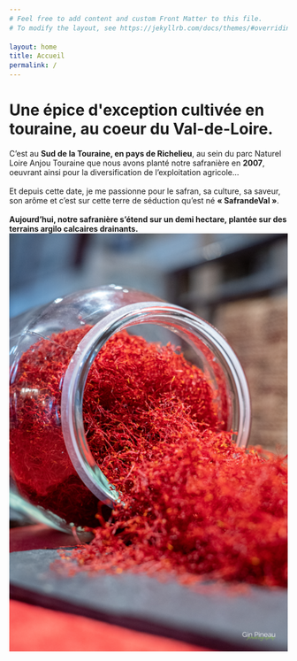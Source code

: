 ```yaml
---
# Feel free to add content and custom Front Matter to this file.
# To modify the layout, see https://jekyllrb.com/docs/themes/#overriding-theme-defaults

layout: home
title: Accueil
permalink: /
---
```


# Une épice d'exception cultivée en touraine, au coeur du Val-de-Loire.


 <div class="row">
  <div class="first-column">
    C’est au <b>Sud de la Touraine, en pays de Richelieu</b>, au sein du parc Naturel Loire Anjou Touraine que nous avons planté notre safranière en <b>2007</b>, oeuvrant ainsi pour la diversification de l’exploitation agricole... 
    <br/><br/>
    Et depuis cette date, je me passionne pour le safran, sa culture, sa saveur, son arôme et c’est sur cette terre de séduction qu’est né  <b>« SafrandeVal »</b>.<br/><br/>
    <b>Aujourd’hui, notre safranière s’étend sur un demi hectare, plantée sur des terrains argilo calcaires drainants.</b>
  </div>
  <div class="second-column">
    <img class="right-image" src="./assets/images/safran.png" style="width=100px;">
  </div>
</div> 

 